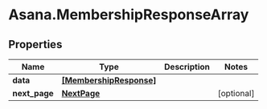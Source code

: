 # Asana.MembershipResponseArray

## Properties
Name | Type | Description | Notes
------------ | ------------- | ------------- | -------------
**data** | [**[MembershipResponse]**](MembershipResponse.md) |  | 
**next_page** | [**NextPage**](NextPage.md) |  | [optional] 
